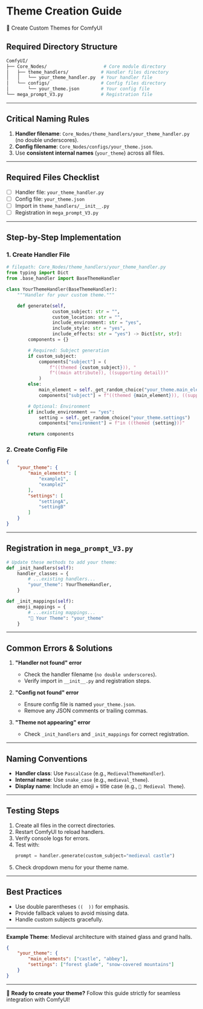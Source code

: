 # Theme Creation Guide  
🎨 Create Custom Themes for ComfyUI  

## Required Directory Structure  
```bash
ComfyUI/
├── Core_Nodes/                     # Core module directory
│   ├── theme_handlers/            # Handler files directory
│   │   └── your_theme_handler.py  # Your handler file
│   └── configs/                   # Config files directory
│       └── your_theme.json        # Your config file
└── mega_prompt_V3.py              # Registration file
```

---

## Critical Naming Rules  
1. **Handler filename**: `Core_Nodes/theme_handlers/your_theme_handler.py` (no double underscores).  
2. **Config filename**: `Core_Nodes/configs/your_theme.json`.  
3. Use **consistent internal names** (`your_theme`) across all files.  

---

## Required Files Checklist  
- [ ] Handler file: `your_theme_handler.py`
- [ ] Config file: `your_theme.json`
- [ ] Import in `theme_handlers/__init__.py`
- [ ] Registration in `mega_prompt_V3.py`

---

## Step-by-Step Implementation  

### 1. Create Handler File  
```python
# filepath: Core_Nodes/theme_handlers/your_theme_handler.py
from typing import Dict
from .base_handler import BaseThemeHandler

class YourThemeHandler(BaseThemeHandler):
    """Handler for your custom theme."""

    def generate(self, 
                 custom_subject: str = "", 
                 custom_location: str = "", 
                 include_environment: str = "yes", 
                 include_style: str = "yes",
                 include_effects: str = "yes") -> Dict[str, str]:
        components = {}

        # Required: Subject generation
        if custom_subject:
            components["subject"] = (
                f"((themed {custom_subject})), "
                f"((main attribute)), ((supporting detail))"
            )
        else:
            main_element = self._get_random_choice("your_theme.main_elements")
            components["subject"] = f"((themed {main_element})), ((supporting detail))"

        # Optional: Environment
        if include_environment == "yes":
            setting = self._get_random_choice("your_theme.settings")
            components["environment"] = f"in ((themed {setting}))"

        return components
```

### 2. Create Config File  
```json
{
    "your_theme": {
        "main_elements": [
            "example1",
            "example2"
        ],
        "settings": [
            "settingA",
            "settingB"
        ]
    }
}
```

---

## Registration in `mega_prompt_V3.py`  
```python
# Update these methods to add your theme:
def _init_handlers(self):
    handler_classes = {
        # ...existing handlers...
        "your_theme": YourThemeHandler,
    }

def _init_mappings(self):
    emoji_mappings = {
        # ...existing mappings...
        "🎨 Your Theme": "your_theme"
    }
```

---

## Common Errors & Solutions  

1. **"Handler not found" error**  
   - Check the handler filename (`no double underscores`).  
   - Verify import in `__init__.py` and registration steps.  

2. **"Config not found" error**  
   - Ensure config file is named `your_theme.json`.  
   - Remove any JSON comments or trailing commas.  

3. **"Theme not appearing" error**  
   - Check `_init_handlers` and `_init_mappings` for correct registration.  

---

## Naming Conventions  
- **Handler class**: Use `PascalCase` (e.g., `MedievalThemeHandler`).  
- **Internal name**: Use `snake_case` (e.g., `medieval_theme`).  
- **Display name**: Include an emoji + title case (e.g., `🎨 Medieval Theme`).  

---

## Testing Steps  
1. Create all files in the correct directories.  
2. Restart ComfyUI to reload handlers.  
3. Verify console logs for errors.  
4. Test with:  
   ```python
   prompt = handler.generate(custom_subject="medieval castle")
   ```
5. Check dropdown menu for your theme name.  

---

## Best Practices  
- Use double parentheses `((  ))` for emphasis.  
- Provide fallback values to avoid missing data.  
- Handle custom subjects gracefully.  

--- 

**Example Theme**: Medieval architecture with stained glass and grand halls.  
```json
{
    "your_theme": {
        "main_elements": ["castle", "abbey"],
        "settings": ["forest glade", "snow-covered mountains"]
    }
}
```

---

🚀 **Ready to create your theme?** Follow this guide strictly for seamless integration with ComfyUI!